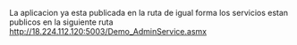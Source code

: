 La aplicacion ya esta publicada en la ruta 
de igual forma los servicios estan publicos en la siguiente ruta http://18.224.112.120:5003/Demo_AdminService.asmx
